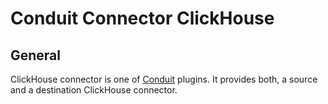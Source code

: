 # Conduit Connector ClickHouse

## General

ClickHouse connector is one of [Conduit](https://github.com/ConduitIO/conduit) plugins. It provides both, a source and
a destination ClickHouse connector.